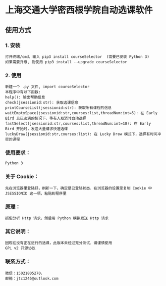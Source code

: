 # 上海交通大学密西根学院自动选课软件

## 使用方式

### 1. 安装

    打开终端/cmd，输入 pip3 install courseSelector  (需要已安装 Python 3)
    如果需要升级, 则使用 pip3 install --upgrade courseSelector

### 2. 使用

    新建一个 .py 文件, import courseSelector
    本程序中有以下函数:
    help(): 输出帮助信息
    check(jsessionid:str): 获取选课信息
    printCourseList(jsessionid:str): 获取所有课程的信息
    waitEmptySpace(jsessionid:str,courses:list,threadNum:int=5): 在 Early Bird 且已选满的情况下，等有人取消时自动选择
    fastSelect(jsessionid:str,courses:list,threadNum:int=10): 在 Early Bird 开始时，发送大量请求快速选课
    luckyDraw(jsessionid:str,courses:list): 在 Lucky Draw 模式下，选择有时间冲突的课程

### 使用要求：
    Python 3

### 关于 Cookie：
    先在浏览器里登陆好，刷新一下，确定是已登陆状态，在浏览器的设置里复制 Cookie 中 JSESSIONID 这一项，粘贴到程序里

### 原理：
    抓包分析 Http 请求，然后用 Python 模拟发送 Http 请求

### 其它说明：
    因现在没有正在进行的选课，此版本未经过充分测试，请谨慎使用
    GPL v2 开源协议

### 联系方式：
    微信：15021805270，
    邮箱：jtc1246@outlook.com

